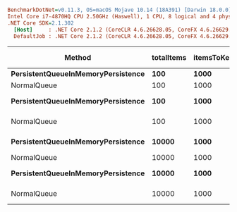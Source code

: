 ``` ini

BenchmarkDotNet=v0.11.3, OS=macOS Mojave 10.14 (18A391) [Darwin 18.0.0]
Intel Core i7-4870HQ CPU 2.50GHz (Haswell), 1 CPU, 8 logical and 4 physical cores
.NET Core SDK=2.1.302
  [Host]     : .NET Core 2.1.2 (CoreCLR 4.6.26628.05, CoreFX 4.6.26629.01), 64bit RyuJIT  [AttachedDebugger]
  DefaultJob : .NET Core 2.1.2 (CoreCLR 4.6.26628.05, CoreFX 4.6.26629.01), 64bit RyuJIT


```
|                             Method | totalItems | itemsToKeepInMemory | useLargeData |             Mean |           Error |          StdDev | Gen 0/1k Op | Gen 1/1k Op | Gen 2/1k Op | Allocated Memory/Op |
|----------------------------------- |----------- |-------------------- |------------- |-----------------:|----------------:|----------------:|------------:|------------:|------------:|--------------------:|
| **PersistentQueueInMemoryPersistence** |        **100** |                **1000** |        **False** |       **8,644.0 ns** |        **25.40 ns** |        **22.52 ns** |      **1.8463** |      **0.0458** |           **-** |            **11.38 KB** |
|                        NormalQueue |        100 |                1000 |        False |         884.3 ns |        12.71 ns |        10.62 ns |      0.1898 |           - |           - |             1.17 KB |
| **PersistentQueueInMemoryPersistence** |        **100** |                **1000** |         **True** |   **3,832,262.5 ns** |    **11,964.83 ns** |     **9,991.18 ns** |    **121.0938** |     **54.6875** |           **-** |           **762.55 KB** |
|                        NormalQueue |        100 |                1000 |         True |   3,819,641.5 ns |    19,937.63 ns |    17,674.19 ns |    121.0938 |     46.8750 |           - |           746.69 KB |
| **PersistentQueueInMemoryPersistence** |      **10000** |                **1000** |        **False** |   **1,022,920.6 ns** |     **4,298.67 ns** |     **4,020.97 ns** |    **123.0469** |    **123.0469** |    **123.0469** |           **661.45 KB** |
|                        NormalQueue |      10000 |                1000 |        False |      69,536.8 ns |       464.85 ns |       412.08 ns |     20.7520 |           - |           - |           128.34 KB |
| **PersistentQueueInMemoryPersistence** |      **10000** |                **1000** |         **True** | **428,620,866.7 ns** | **4,723,847.08 ns** | **4,418,689.49 ns** |  **13000.0000** |   **5000.0000** |   **1000.0000** |         **75382.79 KB** |
|                        NormalQueue |      10000 |                1000 |         True | 423,134,642.9 ns | 2,246,696.72 ns | 1,991,638.12 ns |  13000.0000 |   5000.0000 |   1000.0000 |          74713.1 KB |
